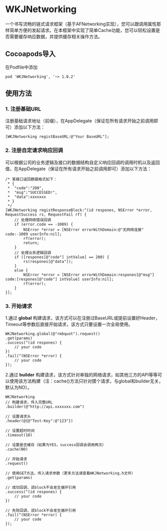 # WKJNetworking
一个书写流畅的链式请求框架（基于AFNetworking实现），您可以跟调用属性那样简单方便的发起请求。在本框架中实现了简单Cache功能，您可以轻松设置是否需要缓存响应数据，并提供缓存相关操作方法。

## Cocoapods导入
在Podfile中添加

	pod 'WKJNetworking', '~> 1.0.2'

## 使用方法
### 1. 注册基础URL

注册基础请求地址（前缀），在AppDelegate（保证在所有请求开始之前调用即可）添加以下方法：
	
	[WKJNetworking registBaseURL:@"Your BaseURL"];
		
### 2. 注册自定请求响应回调

可以根据公司的业务逻辑及接口的数据结构自定义响应回调的调用时机以及返回值，在AppDelegate（保证在所有请求开始之前调用即可）添加以下方法：
		
	/* 某接口返回数据格式如下：
	 * {
	 * 	"code":"200",
	 *	"msg":"SUCCESSED!", 
	 *	"data":xxxxxxx
	 * }
	 */
	[WKJNetworking registResponseBlock:^(id respones, NSError *error, RequestSuccess rs, RequestFail rf) {
		// 处理网络错误回调
   		if (error.code == -1009) {
   			NSError *error = [NSError errorWithDomain:@"无网络连接" code:-1009 userInfo:nil];
 			rf(error);
   			return;
  		}
 		// 处理业务逻辑回调
   		if ([respones[@"code"] intValue] == 200) {
   			rs(respones[@"data"]);
   		}
  		else {
   			NSError *error = [NSError errorWithDomain:respones[@"msg"] code:[respones[@"code"] intValue] userInfo:nil];
			rf(error);
  		}
   	}];
	
### 3. 开始请求

1.通过 **global** 构建请求，该方式可以在注册过BaseURL或提前设置好Header，Timeout等参数后直接开始请求，该方式只要设置一次全局使用。

	WKJNetworking.global(@"rmbquot").request()
    .get(params)
    .success(^(id respones) {
        // your code
    })
   	.fail(^(NSError *error) {
        // your code
    });

2.通过 **builder** 构建请求，该方式针对单独的网络请求，如其他三方的API等等可以使用该方法构建（注：cache()方法只针对摸个请求，与global和builder无关，默认为NO）。
	
	WKJNetworking
    // 构建请求，传入完整URL
    .builder(@"http://api.xxxxxxx.com")
    
    // 设置请求头
    .header(@{@"Test-Key":@"123"})
    
    // 设置超时时间
    .timeout(10)
    
    // 设置是否缓存（如果为YES，success回调会调用两次）
    .cache(NO)
    
    // 开始请求
    .request()
    
    // 使用GET方法，传入请求参数（更多方法请查看WKJNetworking.h文件）
    .get(params)
    
    // 成功回调，该block不会发生循环引用
    .success(^(id respones) {
        // your code
    })
    
    // 失败回调，该block不会发生循环引用
    .fail(^(NSError *error) {
        // your code
    });